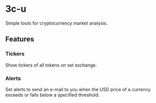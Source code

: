 # 3c-u

Simple tools for cryptocurrency market analysis.

## Features

### Tickers

Show tickers of all tokens on set exchange.

### Alerts

Set alerts to send an e-mail to you when the USD price of a currency exceeds or falls below a specified threshold.
